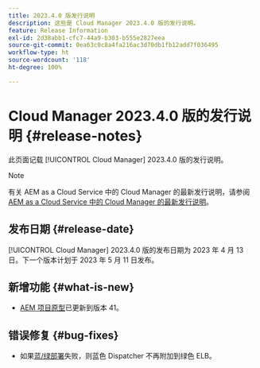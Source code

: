 ```yaml
---
title: 2023.4.0 版发行说明
description: 这些是 Cloud Manager 2023.4.0 版的发行说明。
feature: Release Information
exl-id: 2d38abb1-cfc7-44a9-b303-b555e2827eea
source-git-commit: 0ea63c0c8a4fa216ac3d70db1fb12add7f036495
workflow-type: ht
source-wordcount: '118'
ht-degree: 100%

---
```



# Cloud Manager 2023.4.0 版的发行说明 {#release-notes}

此页面记载 [!UICONTROL Cloud Manager] 2023.4.0 版的发行说明。

>[!NOTE]
>
>有关 AEM as a Cloud Service 中的 Cloud Manager 的最新发行说明，请参阅 [AEM as a Cloud Service 中的 Cloud Manager 的最新发行说明](https://experienceleague.adobe.com/docs/experience-manager-cloud-service/content/implementing/using-cloud-manager/release-notes-cloud-manager/release-notes-cm-current.html)。

## 发布日期 {#release-date}

[!UICONTROL Cloud Manager] 2023.4.0 版的发布日期为 2023 年 4 月 13 日。下一个版本计划于 2023 年 5 月 11 日发布。

## 新增功能 {#what-is-new}

* [AEM 项目原型](https://experienceleague.adobe.com/docs/experience-manager-core-components/using/developing/archetype/overview.html)已更新到版本 41。

## 错误修复 {#bug-fixes}

* 如果[蓝/绿部署](/help/introduction.md#blue-green)失败，则蓝色 Dispatcher 不再附加到绿色 ELB。
